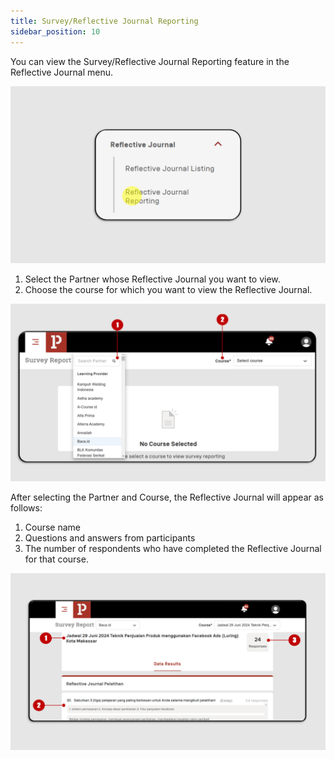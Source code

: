 ```yaml
---
title: Survey/Reflective Journal Reporting
sidebar_position: 10
---
```

You can view the Survey/Reflective Journal Reporting feature in the Reflective Journal menu.

![](/img/survey-1.png)

1. Select the Partner whose Reflective Journal you want to view.
2. Choose the course for which you want to view the Reflective Journal.

![](/img/survey-2.png)

After selecting the Partner and Course, the Reflective Journal will appear as follows:

1. Course name
2. Questions and answers from participants
3. The number of respondents who have completed the Reflective Journal for that course.

![](/img/survey-3.png)
